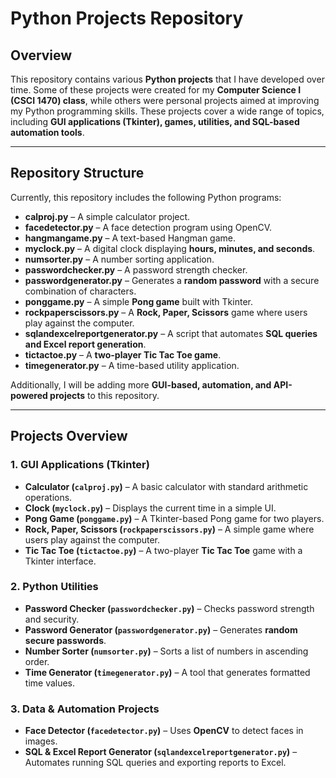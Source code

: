 # Python Projects Repository  

## Overview  

This repository contains various **Python projects** that I have developed over time. Some of these projects were created for my **Computer Science I (CSCI 1470) class**, while others were personal projects aimed at improving my Python programming skills. These projects cover a wide range of topics, including **GUI applications (Tkinter), games, utilities, and SQL-based automation tools**.  

---

## Repository Structure  

Currently, this repository includes the following Python programs:  

- **calproj.py** – A simple calculator project.  
- **facedetector.py** – A face detection program using OpenCV.  
- **hangmangame.py** – A text-based Hangman game.  
- **myclock.py** – A digital clock displaying **hours, minutes, and seconds**.  
- **numsorter.py** – A number sorting application.  
- **passwordchecker.py** – A password strength checker.  
- **passwordgenerator.py** – Generates a **random password** with a secure combination of characters.  
- **ponggame.py** – A simple **Pong game** built with Tkinter.  
- **rockpaperscissors.py** – A **Rock, Paper, Scissors** game where users play against the computer.  
- **sqlandexcelreportgenerator.py** – A script that automates **SQL queries and Excel report generation**.  
- **tictactoe.py** – A **two-player Tic Tac Toe game**.  
- **timegenerator.py** – A time-based utility application.  

Additionally, I will be adding more **GUI-based, automation, and API-powered projects** to this repository.  

---

## **Projects Overview**  

### **1. GUI Applications (Tkinter)**  
- **Calculator (`calproj.py`)** – A basic calculator with standard arithmetic operations.  
- **Clock (`myclock.py`)** – Displays the current time in a simple UI.  
- **Pong Game (`ponggame.py`)** – A Tkinter-based Pong game for two players.  
- **Rock, Paper, Scissors (`rockpaperscissors.py`)** – A simple game where users play against the computer.  
- **Tic Tac Toe (`tictactoe.py`)** – A two-player **Tic Tac Toe** game with a Tkinter interface.  

### **2. Python Utilities**  
- **Password Checker (`passwordchecker.py`)** – Checks password strength and security.  
- **Password Generator (`passwordgenerator.py`)** – Generates **random secure passwords**.  
- **Number Sorter (`numsorter.py`)** – Sorts a list of numbers in ascending order.  
- **Time Generator (`timegenerator.py`)** – A tool that generates formatted time values.  

### **3. Data & Automation Projects**  
- **Face Detector (`facedetector.py`)** – Uses **OpenCV** to detect faces in images.  
- **SQL & Excel Report Generator (`sqlandexcelreportgenerator.py`)** – Automates running SQL queries and exporting reports to Excel.  


